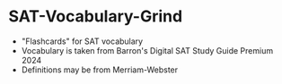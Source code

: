 # SAT-Vocabulary-Grind
* "Flashcards" for SAT vocabulary
* Vocabulary is taken from Barron's Digital SAT Study Guide Premium 2024
* Definitions may be from Merriam-Webster
